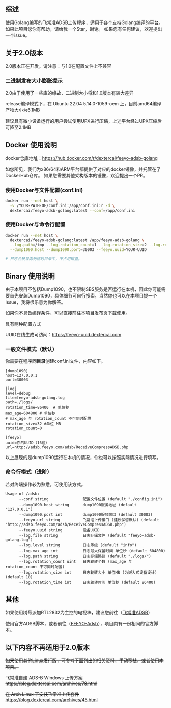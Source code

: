 ## 综述

使用Golang编写的飞常准ADSB上传程序，适用于各个支持Golang编译的平台。
如果此项目您你有帮助，请给我一个Star，谢谢。
如果您有任何建议，欢迎提出一个issue。

## 关于2.0版本

2.0版本正在开发。请注意：与1.0在配置文件上不兼容

### 二进制发布大小膨胀提示

2.0由于使用了一些库的缘故，二进制大小将和1.0版本有较大差异

release编译模式下，在 Ubuntu 22.04 5.14.0-1059-oem 上，目前amd64编译产物大小为6.1MB

建议具有微小设备运行的用户尝试使用UPX进行压缩，上述平台经过UPX压缩后可降至2.1MB

## Docker 使用说明

docker仓库地址：https://hub.docker.com/r/dextercai/feeyo-adsb-golang

如您所见，我们为x86/64和ARM平台都提供了对应的docker镜像，并托管在了DockerHub仓库。
如果您需要其他架构版本的镜像，欢迎提出一个PR。

### 使用Docker与文件配置(conf.ini)
```bash
docker run --net host \
  -v /YOUR-PATH-OF/conf.ini:/app/conf.ini:r -d \
  dextercai/feeyo-adsb-golang:latest --conf=/app/conf.ini
```

### 使用Docker与命令行配置
```bash
docker run --net host \
  dextercai/feeyo-adsb-golang:latest /app/feeyo-adsb-golang \
  --log.path=/tmp --log.rotation_count=1 --log.rotation_size=2 --log.rotation_time=0\
  --dump1090.host --dump1090.port=30003 --feeyo.uuid=YOUR-UUID

# 日志会被导向到临时目录中，不占用磁盘。
```

## Binary 使用说明

由于本项目不包括Dump1090，也不限制SBS服务是否运行在本机，因此你可能需要首先安装Dump1090，具体细节可自行搜索，当然你也可以在本项目提一个Issue，我将很乐意为你解答。

如果你不具备编译条件，可以直接前往[本项目发布页](https://github.com/dextercai/feeyo-adsb-golang/releases)下载使用。

具有两种配置方式

UUID在线生成可访问：https://feeyo-uuid.dextercai.com

### 一般文件模式（默认）

你需要在程序**同目录**创建conf.ini文件，内容如下。

```
[dump1090]
host=127.0.0.1
port=30003

[log]
level=debug
file=feeyo-adsb-golang.log
path=./logs/
rotation_time=86400  # 单位秒
max_age=604800 # 单位秒
# max_age 与 rotation_count 不可同时配置
rotation_size=32 #单位 MB
rotation_count=0

[feeyo]
uuid=你的UUID（16位）
url=http://adsb.feeyo.com/adsb/ReceiveCompressADSB.php

```

以上展现的是dump1090运行在本机的情况，你也可以按照实际情况进行填写。

### 命令行模式（进阶）

若对终端操作较为熟悉，可使用该方式。

```
Usage of /adsb:
      --conf string               配置文件位置 (default "./config.ini")
      --dump1090.host string      dump1090服务地址 (default "127.0.0.1")
      --dump1090.port int         dump1090服务端口 (default 30003)
      --feeyo.url string          飞常准上传接口 (建议保留默认) (default "http://adsb.feeyo.com/adsb/ReceiveCompressADSB.php")
      --feeyo.uuid string         设备UUID
      --log.file string           日志存储文件 (default "feeyo-adsb-golang.log")
      --log.level string          日志等级 (default "info")
      --log.max_age int           日志最大保留时间 单位秒 (default 604800)
      --log.path string           日志存储路径 (default "./logs/")
      --log.rotation_count uint   日志轮转个数 (max_age 与 rotation_count 不可同时配置)
      --log.rotation_size int     日志轮转大小 单位MB (为嵌入式设备设计) (default 10)
      --log.rotation_time int     日志轮转时间 单位秒 (default 86400)
```

## 其他

如果使用树莓派加RTL2832为主控的电视棒，建议您前往（[飞常准ADSB](https://flightadsb.variflight.com/)）

使用官方ADSB脚本，或者前往（[FEEYO-Adsb](https://github.com/dextercai/FEEYO-Adsb)），项目内有一份相同的官方脚本。

## 以下内容不再适用于2.0版本

~~如果使用其他Linux发行版，可参考下面列出的相关资料，手动移植，或者使用本项目。~~

~~飞常准自建 ADS-B Windows 上传方案~~
~~https://blog.dextercai.com/archives/78.html~~

~~在 Arch Linux 下安装飞常准上传套件~~
~~https://blog.dextercai.com/archives/45.html~~

